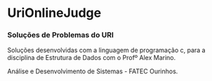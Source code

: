 # UriOnlineJudge

### Soluções de Problemas do URI

Soluções desenvolvidas com a linguagem de programação c, para a disciplina de Estrutura de Dados com o Profº Alex Marino.

Análise e Desenvolvimento de Sistemas - FATEC Ourinhos.

